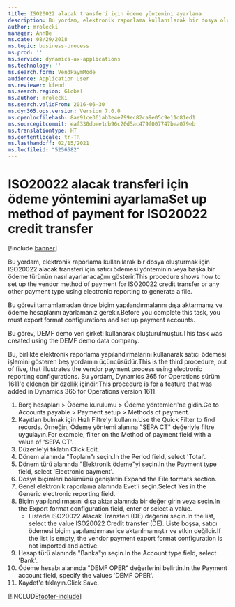 ```yaml
---
title: ISO20022 alacak transferi için ödeme yöntemini ayarlama
description: Bu yordam, elektronik raporlama kullanılarak bir dosya oluşturmak için ISO20022 alacak transferi için satıcı ödemesi yönteminin veya başka bir ödeme türünün nasıl ayarlanacağını gösterir.
author: mrolecki
manager: AnnBe
ms.date: 08/29/2018
ms.topic: business-process
ms.prod: ''
ms.service: dynamics-ax-applications
ms.technology: ''
ms.search.form: VendPaymMode
audience: Application User
ms.reviewer: kfend
ms.search.region: Global
ms.author: mrolecki
ms.search.validFrom: 2016-06-30
ms.dyn365.ops.version: Version 7.0.0
ms.openlocfilehash: 8ae91ce361ab3e4e799ec82ca9e05c9e11d81ed1
ms.sourcegitcommit: eaf330dbee1db96c20d5ac479f007747bea079eb
ms.translationtype: HT
ms.contentlocale: tr-TR
ms.lasthandoff: 02/15/2021
ms.locfileid: "5256582"
---
```

# <a name="set-up-method-of-payment-for-iso20022-credit-transfer"></a><span data-ttu-id="32901-103">ISO20022 alacak transferi için ödeme yöntemini ayarlama</span><span class="sxs-lookup"><span data-stu-id="32901-103">Set up method of payment for ISO20022 credit transfer</span></span>

[!include [banner](../../includes/banner.md)]

<span data-ttu-id="32901-104">Bu yordam, elektronik raporlama kullanılarak bir dosya oluşturmak için ISO20022 alacak transferi için satıcı ödemesi yönteminin veya başka bir ödeme türünün nasıl ayarlanacağını gösterir.</span><span class="sxs-lookup"><span data-stu-id="32901-104">This procedure shows how to set up the vendor method of payment for ISO20022 credit transfer or any other payment type using electronic reporting to generate a file.</span></span> 

<span data-ttu-id="32901-105">Bu görevi tamamlamadan önce biçim yapılandırmalarını dışa aktarmanız ve ödeme hesaplarını ayarlamanız gerekir.</span><span class="sxs-lookup"><span data-stu-id="32901-105">Before you complete this task, you must export format configurations and set up payment accounts.</span></span>

<span data-ttu-id="32901-106">Bu görev, DEMF demo veri şirketi kullanarak oluşturulmuştur.</span><span class="sxs-lookup"><span data-stu-id="32901-106">This task was created using the DEMF demo data company.</span></span>

<span data-ttu-id="32901-107">Bu, birlikte elektronik raporlama yapılandırmalarını kullanarak satıcı ödemesi işlemini gösteren beş yordamın üçüncüsüdür.</span><span class="sxs-lookup"><span data-stu-id="32901-107">This is the third procedure, out of five, that illustrates the vendor payment process using electronic reporting configurations.</span></span> <span data-ttu-id="32901-108">Bu yordam, Dynamics 365 for Operations sürüm 1611'e eklenen bir özellik içindir.</span><span class="sxs-lookup"><span data-stu-id="32901-108">This procedure is for a feature that was added in Dynamics 365 for Operations version 1611.</span></span>

1. <span data-ttu-id="32901-109">Borç hesapları > Ödeme kurulumu > Ödeme yöntemleri'ne gidin.</span><span class="sxs-lookup"><span data-stu-id="32901-109">Go to Accounts payable > Payment setup > Methods of payment.</span></span>
2. <span data-ttu-id="32901-110">Kayıtları bulmak için Hızlı Filtre'yi kullanın.</span><span class="sxs-lookup"><span data-stu-id="32901-110">Use the Quick Filter to find records.</span></span> <span data-ttu-id="32901-111">Örneğin, Ödeme yöntemi alanına "SEPA CT" değeriyle filtre uygulayın.</span><span class="sxs-lookup"><span data-stu-id="32901-111">For example, filter on the Method of payment field with a value of 'SEPA CT'.</span></span>
3. <span data-ttu-id="32901-112">Düzenle'yi tıklatın.</span><span class="sxs-lookup"><span data-stu-id="32901-112">Click Edit.</span></span>
4. <span data-ttu-id="32901-113">Dönem alanında "Toplam"ı seçin.</span><span class="sxs-lookup"><span data-stu-id="32901-113">In the Period field, select 'Total'.</span></span>
5. <span data-ttu-id="32901-114">Dönem türü alanında "Elektronik ödeme"yi seçin.</span><span class="sxs-lookup"><span data-stu-id="32901-114">In the Payment type field, select 'Electronic payment'.</span></span>
6. <span data-ttu-id="32901-115">Dosya biçimleri bölümünü genişletin.</span><span class="sxs-lookup"><span data-stu-id="32901-115">Expand the File formats section.</span></span>
7. <span data-ttu-id="32901-116">Genel elektronik raporlama alanında Evet'i seçin.</span><span class="sxs-lookup"><span data-stu-id="32901-116">Select Yes in the Generic electronic reporting field.</span></span>
8. <span data-ttu-id="32901-117">Biçim yapılandırmasını dışa aktar alanında bir değer girin veya seçin.</span><span class="sxs-lookup"><span data-stu-id="32901-117">In the Export format configuration field, enter or select a value.</span></span>
    * <span data-ttu-id="32901-118">Listede ISO20022 Alacak Transferi (DE) değerini seçin.</span><span class="sxs-lookup"><span data-stu-id="32901-118">In the list, select the value ISO20022 Credit transfer (DE).</span></span> <span data-ttu-id="32901-119">Liste boşsa, satıcı ödemesi biçim yapılandırması içe aktarılmamıştır ve etkin değildir.</span><span class="sxs-lookup"><span data-stu-id="32901-119">If the list is empty, the vendor payment export format configuration is not imported and active.</span></span>  
9. <span data-ttu-id="32901-120">Hesap türü alanında "Banka"yı seçin.</span><span class="sxs-lookup"><span data-stu-id="32901-120">In the Account type field, select 'Bank'.</span></span>
10. <span data-ttu-id="32901-121">Ödeme hesabı alanında "DEMF OPER" değerlerini belirtin.</span><span class="sxs-lookup"><span data-stu-id="32901-121">In the Payment account field, specify the values 'DEMF OPER'.</span></span>
11. <span data-ttu-id="32901-122">Kaydet'e tıklayın.</span><span class="sxs-lookup"><span data-stu-id="32901-122">Click Save.</span></span>



[!INCLUDE[footer-include](../../../includes/footer-banner.md)]